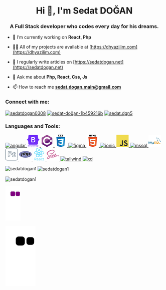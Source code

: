 <h1 align="center">Hi 👋, I'm Sedat DOĞAN</h1>
<h3 align="center">A Full Stack developer who codes every day for his dreams.</h3>

- 🔭 I’m currently working on **React, Php**

- 👨‍💻 All of my projects are available at [https://dhyazilim.com](https://dhyazilim.com)

- 📝 I regularly write articles on [https://sedatdogan.net](https://sedatdogan.net)

- 💬 Ask me about **Php, React, Css, Js**

- 📫 How to reach me **sedat.dogan.main@gmail.com**

<h3 align="left">Connect with me:</h3>
<p align="left">
<a href="https://twitter.com/sedatdogan0308" target="blank"><img align="center" src="https://raw.githubusercontent.com/rahuldkjain/github-profile-readme-generator/master/src/images/icons/Social/twitter.svg" alt="sedatdogan0308" height="30" width="40" /></a>
<a href="https://linkedin.com/in/sedat-doğan-1b459216b" target="blank"><img align="center" src="https://raw.githubusercontent.com/rahuldkjain/github-profile-readme-generator/master/src/images/icons/Social/linked-in-alt.svg" alt="sedat-doğan-1b459216b" height="30" width="40" /></a>
<a href="https://instagram.com/sedat.dgn5" target="blank"><img align="center" src="https://raw.githubusercontent.com/rahuldkjain/github-profile-readme-generator/master/src/images/icons/Social/instagram.svg" alt="sedat.dgn5" height="30" width="40" /></a>
</p>

<h3 align="left">Languages and Tools:</h3>
<p align="left"> <a href="https://angular.io" target="_blank" rel="noreferrer"> <img src="https://angular.io/assets/images/logos/angular/angular.svg" alt="angular" width="40" height="40"/> </a> <a href="https://getbootstrap.com" target="_blank" rel="noreferrer"> <img src="https://raw.githubusercontent.com/devicons/devicon/master/icons/bootstrap/bootstrap-plain-wordmark.svg" alt="bootstrap" width="40" height="40"/> </a> <a href="https://www.w3schools.com/cs/" target="_blank" rel="noreferrer"> <img src="https://raw.githubusercontent.com/devicons/devicon/master/icons/csharp/csharp-original.svg" alt="csharp" width="40" height="40"/> </a> <a href="https://www.w3schools.com/css/" target="_blank" rel="noreferrer"> <img src="https://raw.githubusercontent.com/devicons/devicon/master/icons/css3/css3-original-wordmark.svg" alt="css3" width="40" height="40"/> </a> <a href="https://www.figma.com/" target="_blank" rel="noreferrer"> <img src="https://www.vectorlogo.zone/logos/figma/figma-icon.svg" alt="figma" width="40" height="40"/> </a> <a href="https://www.w3.org/html/" target="_blank" rel="noreferrer"> <img src="https://raw.githubusercontent.com/devicons/devicon/master/icons/html5/html5-original-wordmark.svg" alt="html5" width="40" height="40"/> </a> <a href="https://ionicframework.com" target="_blank" rel="noreferrer"> <img src="https://upload.wikimedia.org/wikipedia/commons/d/d1/Ionic_Logo.svg" alt="ionic" width="40" height="40"/> </a> <a href="https://developer.mozilla.org/en-US/docs/Web/JavaScript" target="_blank" rel="noreferrer"> <img src="https://raw.githubusercontent.com/devicons/devicon/master/icons/javascript/javascript-original.svg" alt="javascript" width="40" height="40"/> </a> <a href="https://www.microsoft.com/en-us/sql-server" target="_blank" rel="noreferrer"> <img src="https://www.svgrepo.com/show/303229/microsoft-sql-server-logo.svg" alt="mssql" width="40" height="40"/> </a> <a href="https://www.mysql.com/" target="_blank" rel="noreferrer"> <img src="https://raw.githubusercontent.com/devicons/devicon/master/icons/mysql/mysql-original-wordmark.svg" alt="mysql" width="40" height="40"/> </a> <a href="https://www.photoshop.com/en" target="_blank" rel="noreferrer"> <img src="https://raw.githubusercontent.com/devicons/devicon/master/icons/photoshop/photoshop-line.svg" alt="photoshop" width="40" height="40"/> </a> <a href="https://www.php.net" target="_blank" rel="noreferrer"> <img src="https://raw.githubusercontent.com/devicons/devicon/master/icons/php/php-original.svg" alt="php" width="40" height="40"/> </a> <a href="https://reactjs.org/" target="_blank" rel="noreferrer"> <img src="https://raw.githubusercontent.com/devicons/devicon/master/icons/react/react-original-wordmark.svg" alt="react" width="40" height="40"/> </a> <a href="https://sass-lang.com" target="_blank" rel="noreferrer"> <img src="https://raw.githubusercontent.com/devicons/devicon/master/icons/sass/sass-original.svg" alt="sass" width="40" height="40"/> </a> <a href="https://tailwindcss.com/" target="_blank" rel="noreferrer"> <img src="https://www.vectorlogo.zone/logos/tailwindcss/tailwindcss-icon.svg" alt="tailwind" width="40" height="40"/> </a> <a href="https://www.adobe.com/products/xd.html" target="_blank" rel="noreferrer"> <img src="https://cdn.worldvectorlogo.com/logos/adobe-xd.svg" alt="xd" width="40" height="40"/> </a> </p>

<p><img align="left" src="https://github-readme-stats.vercel.app/api/top-langs?username=sedatdogan1&show_icons=true&locale=en&layout=compact" alt="sedatdogan1" /></p>

<p>&nbsp;<img align="center" src="https://github-readme-stats.vercel.app/api?username=sedatdogan1&show_icons=true&locale=en" alt="sedatdogan1" /></p>

<p><img align="center" src="https://github-readme-streak-stats.herokuapp.com/?user=sedatdogan1&" alt="sedatdogan1" /></p>



![snake gif](https://github.com/sedatdogan1/sedatdogan1/blob/output/github-contribution-grid-snake.gif)

<picture>
  <source media="(prefers-color-scheme: dark)" srcset="https://raw.githubusercontent.com/sedatdogan1/sedatdogan1/output/github-contribution-grid-snake-dark.svg">
  <source media="(prefers-color-scheme: light)" srcset="https://raw.githubusercontent.com/sedatdogan1/sedatdogan1/output/github-contribution-grid-snake.svg">
  <img alt="github contribution grid snake animation" src="https://raw.githubusercontent.com/sedatdogan1/sedatdogan1/output/github-contribution-grid-snake.svg">
</picture>
